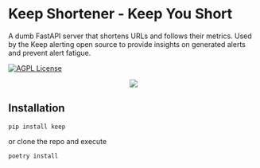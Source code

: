 
# Keep Shortener - Keep You Short

A dumb FastAPI server that shortens URLs and follows their metrics.
Used by the Keep alerting open source to provide insights on generated alerts and prevent alert fatigue.

[![AGPL License](https://img.shields.io/badge/license-AGPL-blue.svg)](http://www.gnu.org/licenses/agpl-3.0)

<p align="center">
  <img src="https://camo.githubusercontent.com/9fa67c9c70756ee61016274916d17e1c387c09797cdb7ad626587054cf3a76f3/68747470733a2f2f7374617469632e77696b69612e6e6f636f6f6b69652e6e65742f6167656f66656d70697265732f696d616765732f322f32362f546f776572735f707265765f616f65322e706e672f7265766973696f6e2f6c61746573743f63623d3230323031323233323031353438">
</p>

## Installation

```
pip install keep
```
or clone the repo and execute
```
poetry install
```
